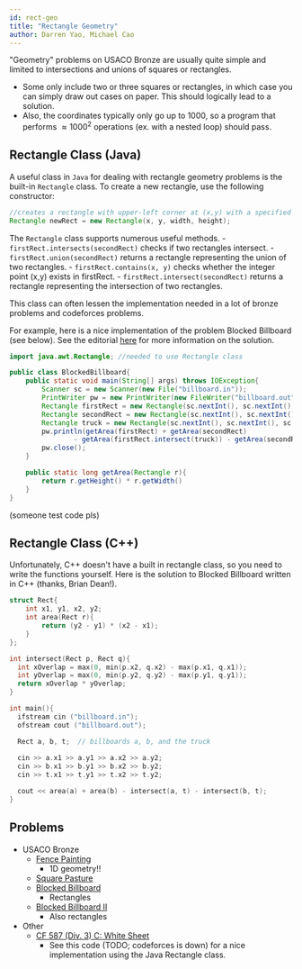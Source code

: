 ```yaml
---
id: rect-geo
title: "Rectangle Geometry"
author: Darren Yao, Michael Cao
---
```


"Geometry" problems on USACO Bronze are usually quite simple and limited to intersections and unions of squares or rectangles. 

<!-- END DESCRIPTION -->

 - Some only include two or three squares or rectangles, in which case you can simply draw out cases on paper. This should logically lead to a solution. 
 - Also, the coordinates typically only go up to $1000$, so a program that performs $\approx 1000^2$ operations (ex. with a nested loop) should pass.

## Rectangle Class (Java)
A useful class in `Java` for dealing with rectangle geometry problems is the built-in `Rectangle` class. To create a new rectangle, use the following constructor:

```java
//creates a rectangle with upper-left corner at (x,y) with a specified width and height
Rectangle newRect = new Rectangle(x, y, width, height); 
```

The `Rectangle` class supports numerous useful methods. 
    - `firstRect.intersects(secondRect)` checks if two rectangles intersect.
    - `firstRect.union(secondRect)` returns a rectangle representing the union of two rectangles.
    - `firstRect.contains(x, y)` checks whether the integer point (x,y) exists in firstRect.
    - `firstRect.intersect(secondRect)` returns a rectangle representing the intersection of two rectangles.

This class can often lessen the implementation needed in a lot of bronze problems and codeforces problems.

For example, here is a nice implementation of the problem Blocked Billboard (see below). See the editorial [here](http://www.usaco.org/current/data/sol_billboard_bronze_dec17.html) for more information on the solution.

```java
import java.awt.Rectangle; //needed to use Rectangle class

public class BlockedBillboard{
    public static void main(String[] args) throws IOException{
        Scanner sc = new Scanner(new File("billboard.in"));
        PrintWriter pw = new PrintWriter(new FileWriter("billboard.out"));
        Rectangle firstRect = new Rectangle(sc.nextInt(), sc.nextInt(), sc.nextInt(), sc.nextInt());
        Rectangle secondRect = new Rectangle(sc.nextInt(), sc.nextInt(), sc.nextInt(), sc.nextInt());
        Rectangle truck = new Rectangle(sc.nextInt(), sc.nextInt(), sc.nextInt(), sc.nextInt());
        pw.println(getArea(firstRect) + getArea(secondRect) 
                - getArea(firstRect.intersect(truck)) - getArea(secondRect.intersect(truck)));
        pw.close();
    }

    public static long getArea(Rectangle r){
        return r.getHeight() * r.getWidth()
    }
}
```
(someone test code pls)

## Rectangle Class (C++)

Unfortunately, C++ doesn't have a built in rectangle class, so you need to write the functions yourself. Here is the solution to Blocked Billboard written in C++ (thanks, Brian Dean!).

```cpp
struct Rect{
    int x1, y1, x2, y2;
    int area(Rect r){
        return (y2 - y1) * (x2 - x1);
    }
};

int intersect(Rect p, Rect q){
  int xOverlap = max(0, min(p.x2, q.x2) - max(p.x1, q.x1));
  int yOverlap = max(0, min(p.y2, q.y2) - max(p.y1, q.y1));
  return xOverlap * yOverlap;
}

int main(){
  ifstream cin ("billboard.in");
  ofstream cout ("billboard.out");

  Rect a, b, t;  // billboards a, b, and the truck
 
  cin >> a.x1 >> a.y1 >> a.x2 >> a.y2;
  cin >> b.x1 >> b.y1 >> b.x2 >> b.y2;
  cin >> t.x1 >> t.y1 >> t.x2 >> t.y2;

  cout << area(a) + area(b) - intersect(a, t) - intersect(b, t);
}
```

## Problems
 - USACO Bronze
   - [Fence Painting](http://usaco.org/index.php?page=viewproblem2&cpid=567)
     - 1D geometry!!
   - [Square Pasture](http://usaco.org/index.php?page=viewproblem2&cpid=663)
   - [Blocked Billboard](http://usaco.org/index.php?page=viewproblem2&cpid=759)
     - Rectangles
   - [Blocked Billboard II](http://usaco.org/index.php?page=viewproblem2&cpid=783)
     - Also rectangles
 - Other
   - [CF 587 (Div. 3) C: White Sheet](https://codeforces.com/contest/1216/problem/C)
        - See this code (TODO; codeforces is down) for a nice implementation using the Java Rectangle class.


